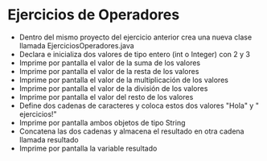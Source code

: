# Ejercicios de Operadores

* Dentro del mismo proyecto del ejercicio anterior crea una nueva clase llamada EjerciciosOperadores.java
* Declara e inicializa dos valores de tipo entero (int o Integer) con 2 y 3
* Imprime por pantalla el valor de la suma de los valores
* Imprime por pantalla el valor de la resta de los valores
* Imprime por pantalla el valor de la multiplicación de los valores
* Imprime por pantalla el valor de la división de los valores
* Imprime por pantalla el valor del resto de los valores
* Define dos cadenas de caracteres y coloca estos dos valores "Hola" y " ejercicios!"
* Imprime por pantalla ambos objetos de tipo String
* Concatena las dos cadenas y almacena el resultado en otra cadena llamada resultado
* Imprime por pantalla la variable resultado